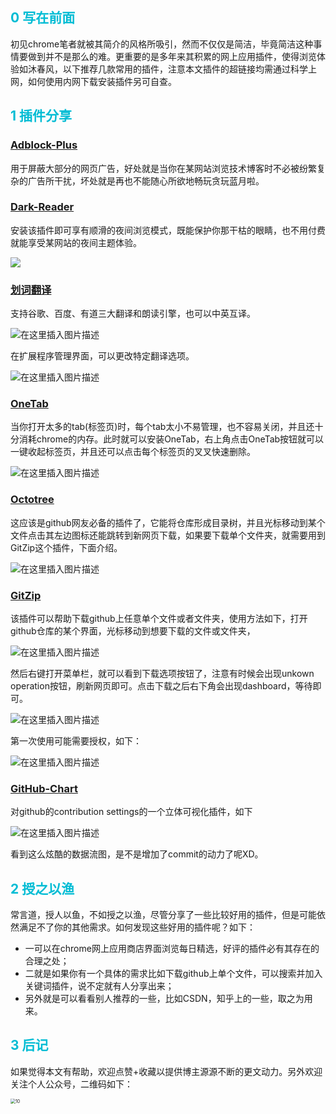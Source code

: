 ## <font color=#00BCD4 >0 写在前面</font>
初见chrome笔者就被其简介的风格所吸引，然而不仅仅是简洁，毕竟简洁这种事情要做到并不是那么的难。更重要的是多年来其积累的网上应用插件，使得浏览体验如沐春风，以下推荐几款常用的插件，注意本文插件的超链接均需通过科学上网，如何使用内网下载安装插件另可自查。
## <font color=#00BCD4 >1 插件分享</font>

### [Adblock-Plus](https://chrome.google.com/webstore/detail/cfhdojbkjhnklbpkdaibdccddilifddb)
用于屏蔽大部分的网页广告，好处就是当你在某网站浏览技术博客时不必被纷繁复杂的广告所干扰，坏处就是再也不能随心所欲地畅玩贪玩蓝月啦。
### [Dark-Reader](https://chrome.google.com/webstore/detail/dark-reader/eimadpbcbfnmbkopoojfekhnkhdbieeh)
安装该插件即可享有顺滑的夜间浏览模式，既能保护你那干枯的眼睛，也不用付费就能享受某网站的夜间主题体验。

<img src="./Figs/1.png">

### [划词翻译](https://chrome.google.com/webstore/detail/%E5%88%92%E8%AF%8D%E7%BF%BB%E8%AF%91/ikhdkkncnoglghljlkmcimlnlhkeamad)

支持谷歌、百度、有道三大翻译和朗读引擎，也可以中英互译。

<img src="Figs/2.png" alt="在这里插入图片描述"  />

在扩展程序管理界面，可以更改特定翻译选项。

<img src="Figs/3.png" alt="在这里插入图片描述"  />

### [OneTab](https://chrome.google.com/webstore/detail/onetab/chphlpgkkbolifaimnlloiipkdnihall)
当你打开太多的tab(标签页)时，每个tab太小不易管理，也不容易关闭，并且还十分消耗chrome的内存。此时就可以安装OneTab，右上角点击OneTab按钮就可以一键收起标签页，并且还可以点击每个标签页的叉叉快速删除。

![在这里插入图片描述](Figs/4.png)

### [Octotree](https://chrome.google.com/webstore/detail/octotree/bkhaagjahfmjljalopjnoealnfndnagc)
这应该是github网友必备的插件了，它能将仓库形成目录树，并且光标移动到某个文件点击其左边图标还能跳转到新网页下载，如果要下载单个文件夹，就需要用到GitZip这个插件，下面介绍。

![在这里插入图片描述](Figs/5.png)

### [GitZip](https://chrome.google.com/webstore/detail/gitzip-for-github/ffabmkklhbepgcgfonabamgnfafbdlkn)
该插件可以帮助下载github上任意单个文件或者文件夹，使用方法如下，打开github仓库的某个界面，光标移动到想要下载的文件或文件夹，

![在这里插入图片描述](Figs/6.png)

然后右键打开菜单栏，就可以看到下载选项按钮了，注意有时候会出现unkown operation按钮，刷新网页即可。点击下载之后右下角会出现dashboard，等待即可。

![在这里插入图片描述](Figs/7.png)

第一次使用可能需要授权，如下：

![在这里插入图片描述](Figs/8.png)

### [GitHub-Chart](https://chrome.google.com/webstore/detail/github-chart/apaldppjjcjgjddfobajdclccgkbkkje)
对github的contribution settings的一个立体可视化插件，如下

![在这里插入图片描述](Figs/9.png)

看到这么炫酷的数据流图，是不是增加了commit的动力了呢XD。
## <font color=#00BCD4 >2 授之以渔</font>
常言道，授人以鱼，不如授之以渔，尽管分享了一些比较好用的插件，但是可能依然满足不了你的其他需求。如何发现这些好用的插件呢？如下：
* 一可以在chrome网上应用商店界面浏览每日精选，好评的插件必有其存在的合理之处；
* 二就是如果你有一个具体的需求比如下载github上单个文件，可以搜索并加入关键词插件，说不定就有人分享出来；
* 另外就是可以看看别人推荐的一些，比如CSDN，知乎上的一些，取之为用来。
## <font color=#00BCD4 >3 后记</font>
如果觉得本文有帮助，欢迎点赞+收藏以提供博主源源不断的更文动力。另外欢迎关注个人公众号，二维码如下：

<img src="Figs/10.png" alt="10" style="zoom:50%;" />